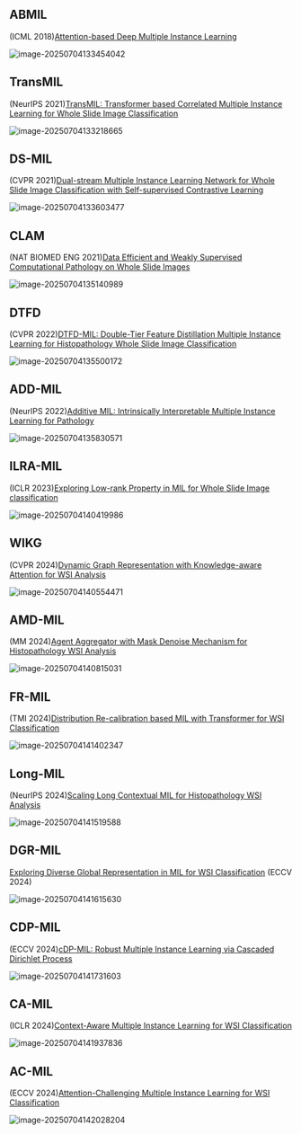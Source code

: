 ## ABMIL

(ICML 2018)[Attention-based Deep Multiple Instance Learning](https://arxiv.org/abs/1802.04712)

![image-20250704133454042](./assest/MIL概览/image-20250704133454042.png)

## TransMIL

(NeurIPS 2021)[TransMIL: Transformer based Correlated Multiple Instance Learning for Whole Slide Image Classification](https://arxiv.org/abs/2106.00908)

![image-20250704133218665](./assest/MIL/image-20250704133218665.png)

## DS-MIL

(CVPR 2021)[Dual-stream Multiple Instance Learning Network for Whole Slide Image Classification with Self-supervised Contrastive Learning](https://arxiv.org/abs/2011.08939)

![image-20250704133603477](./assest/MIL概览/image-20250704133603477.png)

## CLAM

(NAT BIOMED ENG 2021)[Data Efficient and Weakly Supervised Computational Pathology on Whole Slide Images](https://arxiv.org/abs/2004.09666)

![image-20250704135140989](./assest/MIL概览/image-20250704135140989.png)

## DTFD

(CVPR 2022)[DTFD-MIL: Double-Tier Feature Distillation Multiple Instance Learning for Histopathology Whole Slide Image Classification](https://arxiv.org/abs/2203.12081)

![image-20250704135500172](./assest/MIL概览/image-20250704135500172.png)

## ADD-MIL

(NeurIPS 2022)[Additive MIL: Intrinsically Interpretable Multiple Instance Learning for Pathology](https://arxiv.org/abs/2206.01794)

![image-20250704135830571](./assest/MIL概览/image-20250704135830571.png)

## ILRA-MIL

 (ICLR 2023)[Exploring Low-rank Property in MIL for Whole Slide Image classification](https://openreview.net/pdf?id=01KmhBsEPFO)

![image-20250704140419986](./assest/MIL概览/image-20250704140419986.png)

## WIKG

(CVPR 2024)[Dynamic Graph Representation with Knowledge-aware Attention for WSI Analysis](https://arxiv.org/abs/2403.07719) 

![image-20250704140554471](./assest/MIL概览/image-20250704140554471.png)

## AMD-MIL

(MM 2024)[Agent Aggregator with Mask Denoise Mechanism for Histopathology WSI Analysis](https://dl.acm.org/doi/10.1145/3664647.3681425) 

![image-20250704140815031](./assest/MIL概览/image-20250704140815031.png)

## FR-MIL

(TMI 2024)[Distribution Re-calibration based MIL with Transformer for WSI Classification](https://ieeexplore.ieee.org/abstract/document/10640165) 

![image-20250704141402347](./assest/MIL概览/image-20250704141402347.png)

## Long-MIL

(NeurIPS 2024)[Scaling Long Contextual MIL for Histopathology WSI Analysis](https://arxiv.org/abs/2311.12885) 

![image-20250704141519588](./assest/MIL概览/image-20250704141519588.png)

## DGR-MIL

[Exploring Diverse Global Representation in MIL for WSI Classification](https://arxiv.org/abs/2407.03575) (ECCV 2024)

![image-20250704141615630](./assest/MIL概览/image-20250704141615630.png)

## CDP-MIL

(ECCV 2024)[cDP-MIL: Robust Multiple Instance Learning via Cascaded Dirichlet Process](https://arxiv.org/abs/2407.11448) 

![image-20250704141731603](./assest/MIL概览/image-20250704141731603.png)

## CA-MIL

(ICLR 2024)[Context-Aware Multiple Instance Learning for WSI Classification](https://arxiv.org/pdf/2305.05314) 

![image-20250704141937836](./assest/MIL概览/image-20250704141937836.png)

## AC-MIL

(ECCV 2024)[Attention-Challenging Multiple Instance Learning for WSI Classification](https://arxiv.org/pdf/2311.07125) 

![image-20250704142028204](./assest/MIL概览/image-20250704142028204.png)
